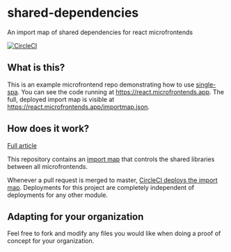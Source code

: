 # shared-dependencies

An import map of shared dependencies for react microfrontends

[![CircleCI](https://circleci.com/gh/react-microfrontends/shared-dependencies.svg?style=svg)](https://circleci.com/gh/react-microfrontends/shared-dependencies)

## What is this?

This is an example microfrontend repo demonstrating how to use [single-spa](https://single-spa.js.org). You can see the code running at https://react.microfrontends.app. The full, deployed import map is visible at https://react.microfrontends.app/importmap.json.

## How does it work?

[Full article](https://single-spa.js.org/docs/recommended-setup)

This repository contains an [import map](https://github.com/WICG/import-maps/) that controls the shared libraries between all microfrontends.

Whenever a pull request is merged to master, [CircleCI deploys the import map](https://circleci.com/gh/react-microfrontends/shared-dependencies). Deployments for this project are completely independent of deployments for any other module.

## Adapting for your organization

Feel free to fork and modify any files you would like when doing a proof of concept for your organization.
